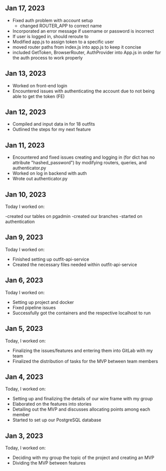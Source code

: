 ## Jan 17, 2023
- Fixed auth problem with account setup
    - changed ROUTER_APP to correct name
- Incorporated an error message if username or password is incorrect
- If user is logged in, should reroute to
- Modified app.js to assign token to a specific user
- moved router paths from index.js into app.js to keep it concise
- included GetToken, BrowserRouter, AuthProvider into App.js in order for the auth process to work properly


## Jan 13, 2023
- Worked on front-end login
- Encountered issues with authenticating the account due to not being able to get the token (FE)


## Jan 12, 2023
- Compiled and input data in for 18 outfits
- Outlined the steps for my next feature

## Jan 11, 2023
 - Encountered and fixed issues creating and logging in (for dict has no attribute "hashed_password") by modifying routers, queries, and authenticator.py
 - Worked on log in backend with auth
 - Wrote out authenticator.py

## Jan 10, 2023
Today I worked on:

-created our tables on pgadmin
-created our branches
-started on authentication

## Jan 9, 2023
Today I worked on:

- Finished setting up outfit-api-service
- Created the necessary files needed within outfit-api-service


## Jan 6, 2023
Today I worked on:

- Setting up project and docker
- Fixed pipeline issues
- Successfully got the containers and the respective localhost to run


## Jan 5, 2023
Today, I worked on:

- Finalizing the issues/features and entering them into GitLab with my team
- Finalized the distribution of tasks for the MVP between team members


## Jan 4, 2023
Today, I worked on:

- Setting up and finalizing the details of our wire frame with my group
- Elaborated on the features into stories
- Detailing out the MVP and discusses allocating points among each member
- Started to set up our PostgreSQL database


## Jan 3, 2023
Today, I worked on:

- Deciding with my group the topic of the project and creating an MVP
- Dividing the MVP between features
